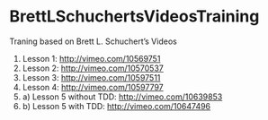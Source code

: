 BrettLSchuchertsVideosTraining
==============================

Traning based on Brett L. Schuchert’s Videos

1. Lesson 1: http://vimeo.com/10569751
2. Lesson 2: http://vimeo.com/10570537
3. Lesson 3: http://vimeo.com/10597511
4. Lesson 4: http://vimeo.com/10597797
5. a) Lesson 5 without TDD: http://vimeo.com/10639853
5. b) Lesson 5 with TDD: http://vimeo.com/10647496
